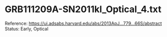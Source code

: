 # GRB111209A-SN2011kl_Optical_4.txt

Reference: https://ui.adsabs.harvard.edu/abs/2013ApJ...779...66S/abstract
Status: Early, Optical